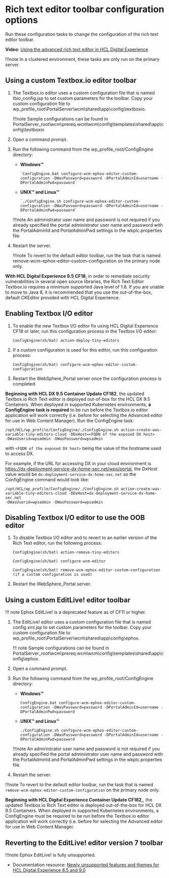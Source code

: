 # Rich text editor toolbar configuration options

Run these configuration tasks to change the configuration of the rich text editor toolbar.

**Video**: [Using the advanced rich text editor in HCL Digital Experience](https://www.youtube.com/watch?v=JmkcRPfC8TQ)

!!!note
    In a clustered environment, these tasks are only run on the primary server.

## Using a custom Textbox.io editor toolbar

1.  The Textbox.io editor uses a custom configuration file that is named tbio_config.jsp to set custom parameters for the toolbar. Copy your custom configuration file to wp_profile_root\PortalServer\wcm\shared\app\config\textboxio.

    !!!note
        Sample configurations can be found in PortalServer_root\wcm\prereq.wcm\wcm\config\templates\shared\app\config\textboxio

2.  Open a command prompt.
3.  Run the following command from the wp_profile_root/ConfigEngine directory:

    -   **Windows™**

        ```
        `ConfigEngine.bat configure-wcm-ephox-editor-custom-configuration -DWasPassword=password -DPortalAdminId=username -DPortalAdminPwd=password`
        ```

    -   **UNIX™ and Linux™**

        ```
        `./ConfigEngine.sh configure-wcm-ephox-editor-custom-configuration -DWasPassword=password -DPortalAdminId=username -DPortalAdminPwd=password`
        ```

    !!!note
        An administrator user name and password is not required if you already specified the portal administrator user name and password with the PortalAdminId and PortalAdminPwd settings in the wkplc.properties file.

4.  Restart the server.

    !!!note
        To revert to the default editor toolbar, run the task that is named remove-wcm-ephox-editor-custom-configuration on the primary node only.


**With HCL Digital Experience 9.5 CF18**, in order to remediate security vulnerabilities in several open source libraries, the Rich Text Editor Textbox.io requires a minimum supported Java level of 1.8. If you are unable to move to Java 8, it is recommended that you use the out-of-the-box, default CKEditor provided with HCL Digital Experience.

## Enabling Textbox I/O editor

1.  To enable the new Textbox I/O editor fix using HCL Digital Experience CF18 or later, run this configuration process in the Textbox I/O editor:

    ```
    ConfigEngine(sh/bat) action-deploy-tiny-editors
    ```

2.  If a custom configuration is used for this editor, run this configuration process:

    ```
    ConfigEngine(sh/bat) configure-wcm-ephox-editor-custom-configuration
    ```

3.  Restart the WebSphere\_Portal server once the configuration process is completed.

**Beginning with HCL DX 9.5 Container Update CF182**, the updated Textbox.io Rich Text editor is deployed out-of-box for the HCL DX 9.5 Containers. When deployed in supported Kubernetes environments, **a ConfigEngine task is required** to be run before the Textbox.io editor application will work correctly (i.e. before for selecting the Advanced editor for use in Web Content Manager). Run the ConfigEngine task:

```
/opt/HCL/wp_profile/ConfigEngine/./ConfigEngine.sh action-create-was-variable-tiny-editors-cloud -DDxHost=<FQDN of the exposed DX host> 
-DWasUserid=wpsadmin -DWasPassword=wpsadmin
```

with `<FQDN of the exposed DX host>` being the value of the hostname used to access DX.

For example, if the URL for accessing DX in your cloud environment is https://dx-deployment-service-dx-home-sec.net/wps/portal, the DxHost value would be `dx-deployment-service-dx-home-sec.net` so the ConfigEngine command would look like:

```
/opt/HCL/wp_profile/ConfigEngine/./ConfigEngine.sh action-create-was-variable-tiny-editors-cloud -DDxHost=dx-deployment-service-dx-home-sec.net 
-DWasUserid=wpsadmin -DWasPassword=wpsadmin
```

## Disabling Textbox I/O editor to use the OOB editor

1.  To disable Textbox I/O editor and to revert to an earlier version of the Rich Text editor, run the following process:

    ```
    ConfigEngine(sh/bat) action-remove-tiny-editors
    ```

    ```
    ConfigEngine(sh/bat) configure-wcm-editor
    ```

    ```
    ConfigEngine(sh/bat) remove-wcm-ephox-editor-custom-configuration (if a custom configuration is used)
    ```

2.  Restart the WebSphere_Portal server.

## Using a custom EditLive! editor toolbar

!!! note
    Ephox EditLive! is a deprecated feature as of CF11 or higher.

1.  The EditLive! editor uses a custom configuration file that is named config.xml.jsp to set custom parameters for the toolbar. Copy your custom configuration file to wp_profile_root\PortalServer\wcm\shared\app\config\ephox.

    !!! note 
        Sample configurations can be found in PortalServer_root\wcm\prereq.wcm\wcm\config\templates\shared\app\config\ephox.

2.  Open a command prompt.
3.  Run the following command from the wp_profile_root/ConfigEngine directory:

    -   **Windows™**

        ```
        ConfigEngine.bat configure-wcm-ephox-editor-custom-configuration -DWasPassword=password -DPortalAdminId=username -DPortalAdminPwd=password
        ```

    -   **UNIX™ and Linux™**

        ```
        ./ConfigEngine.sh configure-wcm-ephox-editor-custom-configuration -DWasPassword=password -DPortalAdminId=username -DPortalAdminPwd=password
        ```

    !!!note
        An administrator user name and password is not required if you already specified the portal administrator user name and password with the PortalAdminId and PortalAdminPwd settings in the wkplc.properties file.

4.  Restart the server.

!!!note
    To revert to the default editor toolbar, run the task that is named `remove-wcm-ephox-editor-custom-configuration` on the primary node only.

**Beginning with HCL Digital Experience Container Update CF182,**, the updated Textbox.io Rich Text editor is deployed out-of-the-box for HCL DX 9.5 Containers. When deployed in supported Kubernetes environments, a ConfigEngine must be required to be run before the Textbox.io editor application will work correctly (i.e. before for selecting the Advanced editor for use in Web Content Manager.

## Reverting to the EditLive! editor version 7 toolbar

!!!note
    Ephox EditLive! is fully unsupported.

-   Documentation resource: [Newly unsupported features and themes for HCL Digital Experience 8.5 and 9.0](../../../whatsnew/unsupported_features.md)


